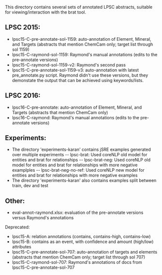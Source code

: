 This directory contains several sets of annotated LPSC abstracts,
suitable for viewing/interaction with the brat tool.

## LPSC 2015:
- lpsc15-C-pre-annotate-sol-1159: auto-annotation of Element, Mineral,
  and Targets
  (abstracts that mention ChemCam only; target list through sol 1159)
- lpsc15-C-raymond-sol-1159: Raymond's manual annotations
  (edits to the pre-annotate versions)
- lpsc15-C-raymond-sol-1159-v2: Raymond's second pass
- lpsc15-C-pre-annotate-sol-1159-v3: auto-annotation with latest
  pre_annotate.py script.  Raymond didn't use these versions, but they
  demonstate the output that can be achieved using keywords/lists.

## LPSC 2016:
- lpsc16-C-pre-annotate: auto-annotation of Element, Mineral,
  and Targets
  (abstracts that mention ChemCam only)
- lpsc16-C-raymond: Raymond's manual annotations
  (edits to the pre-annotate versions)

## Experiments: 
- The directory 'experiments-karan' contains jSRE examples generated over multiple experiments
-- lpsc-brat: Used coreNLP old model for entities and brat for relationships
-- lpsc-brat-neg: Used coreNLP old model for entities and brat for relationships with more negative examplples
-- lpsc-brat-neg-no-ref: Used coreNLP new model for entities and brat for relationships with more negative examples
- The directory 'experiments-karan' also contains examples split between train, dev and test

## Other:
- eval-annot-raymond.xlsx: evaluation of the pre-annotate versions
  versus Raymond's annotations

Deprecated:
- lpsc15-A: relation annotations (contains, contains-high,
  contains-low) 
- lpsc15-B: contains as an event, with confidence and amount
  (high/low) attributes
- lpsc15-C-pre-annotate-sol-707: auto-annotation of targets and elements 
  (abstracts that mention ChemCam only; target list through sol 707)
- lpsc15-C-raymond-sol-707: Raymond's annotations of docs from 
  lpsc15-C-pre-annotate-sol-707

